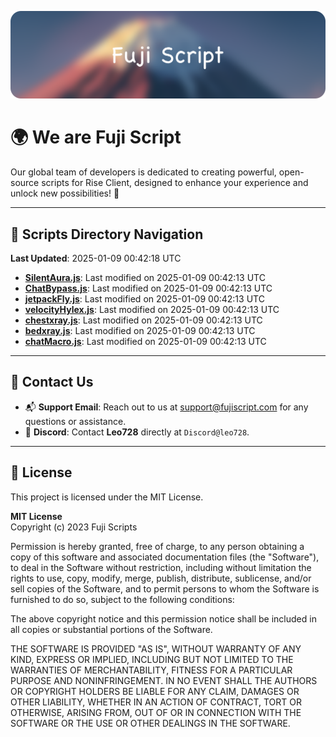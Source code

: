![Banner](.github/b.webp)

# 🌍 **We are Fuji Script**

Our global team of developers is dedicated to creating powerful, open-source scripts for Rise Client, designed to enhance your experience and unlock new possibilities! 🌟

---
<!-- SCRIPTS_NAVIGATION_START -->
## 📂 **Scripts Directory Navigation**

**Last Updated**: 2025-01-09 00:42:18 UTC

- **[SilentAura.js](scripts/SilentAura.js)**: Last modified on 2025-01-09 00:42:13 UTC
- **[ChatBypass.js](scripts/ChatBypass.js)**: Last modified on 2025-01-09 00:42:13 UTC
- **[jetpackFly.js](scripts/jetpackFly.js)**: Last modified on 2025-01-09 00:42:13 UTC
- **[velocityHylex.js](scripts/velocityHylex.js)**: Last modified on 2025-01-09 00:42:13 UTC
- **[chestxray.js](scripts/chestxray.js)**: Last modified on 2025-01-09 00:42:13 UTC
- **[bedxray.js](scripts/bedxray.js)**: Last modified on 2025-01-09 00:42:13 UTC
- **[chatMacro.js](scripts/chatMacro.js)**: Last modified on 2025-01-09 00:42:13 UTC

<!-- SCRIPTS_NAVIGATION_END -->

---

## 💬 **Contact Us**  
- 📬 **Support Email**: Reach out to us at [support@fujiscript.com](mailto:support@fujiscript.com) for any questions or assistance.  
- 💬 **Discord**: Contact **Leo728** directly at `Discord@leo728`.

---

## 📜 **License**

This project is licensed under the MIT License.  

**MIT License**  
Copyright (c) 2023 Fuji Scripts  

Permission is hereby granted, free of charge, to any person obtaining a copy of this software and associated documentation files (the "Software"), to deal in the Software without restriction, including without limitation the rights to use, copy, modify, merge, publish, distribute, sublicense, and/or sell copies of the Software, and to permit persons to whom the Software is furnished to do so, subject to the following conditions:  

The above copyright notice and this permission notice shall be included in all copies or substantial portions of the Software.  

THE SOFTWARE IS PROVIDED "AS IS", WITHOUT WARRANTY OF ANY KIND, EXPRESS OR IMPLIED, INCLUDING BUT NOT LIMITED TO THE WARRANTIES OF MERCHANTABILITY, FITNESS FOR A PARTICULAR PURPOSE AND NONINFRINGEMENT. IN NO EVENT SHALL THE AUTHORS OR COPYRIGHT HOLDERS BE LIABLE FOR ANY CLAIM, DAMAGES OR OTHER LIABILITY, WHETHER IN AN ACTION OF CONTRACT, TORT OR OTHERWISE, ARISING FROM, OUT OF OR IN CONNECTION WITH THE SOFTWARE OR THE USE OR OTHER DEALINGS IN THE SOFTWARE.  
